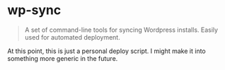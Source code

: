 # wp-sync

> A set of command-line tools for syncing Wordpress installs. Easily used for automated deployment.

At this point, this is just a personal deploy script.  I might make it into something more generic in the future.

